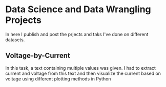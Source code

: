 # Data Science and Data Wrangling Projects
In here I publish and post the prjects and taks I've done on different datasets.

## Voltage-by-Current 
In this task, a text containing multiple values was given. I had to extract current and voltage from this text and then visualize the current based on voltage using different plotting methods in Python
